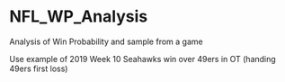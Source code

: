 # NFL_WP_Analysis
Analysis of Win Probability and sample from a game

Use example of 2019 Week 10 Seahawks win over 49ers in OT (handing 49ers first loss)


